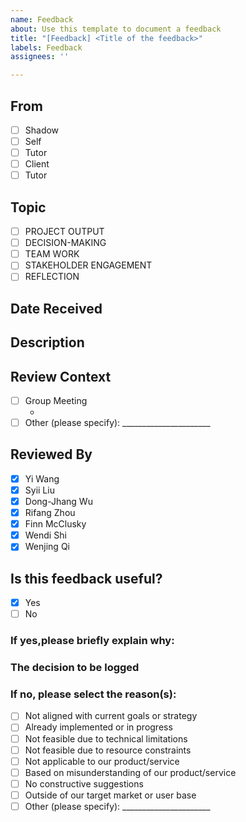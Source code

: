 ```yaml
---
name: Feedback
about: Use this template to document a feedback
title: "[Feedback] <Title of the feedback>"
labels: Feedback
assignees: ''

---
```


## From
- [ ] Shadow
- [ ] Self
- [ ] Tutor
- [ ] Client
- [ ] Tutor

## Topic
<!-- Specify the general area this feedback relates to -->
- [ ] PROJECT OUTPUT
- [ ] DECISION-MAKING
- [ ] TEAM WORK
- [ ] STAKEHOLDER ENGAGEMENT
- [ ] REFLECTION

## Date Received
<!-- Enter the date when the feedback was initially received (YYYY-MM-DD) -->

## Description
<!-- Describe the content of the feedback -->

## Review Context
<!-- Specify where this feedback was reviewed -->
- [ ] Group Meeting
  - <!-- Insert issue link or reference, e.g., #123 or full URL -->
- [ ] Other (please specify): ______________________

## Reviewed By
<!-- Name of the person or team who assessed this feedback -->
- [X] Yi Wang
- [X] Syii Liu
- [X] Dong-Jhang Wu
- [X] Rifang Zhou
- [X] Finn McClusky
- [X] Wendi Shi
- [X] Wenjing Qi

## Is this feedback useful?
<!-- Select whether the feedback is useful or not -->
- [X] Yes
- [ ] No

### If yes,please briefly explain why:
<!-- Provide a short explanation for the decision -->

### The decision to be logged
<!-- If the feedback is agreed upon, record the decision summary here -->

### If no, please select the reason(s):
- [ ] Not aligned with current goals or strategy
- [ ] Already implemented or in progress
- [ ] Not feasible due to technical limitations
- [ ] Not feasible due to resource constraints
- [ ] Not applicable to our product/service
- [ ] Based on misunderstanding of our product/service
- [ ] No constructive suggestions
- [ ] Outside of our target market or user base
- [ ] Other (please specify): ______________________
